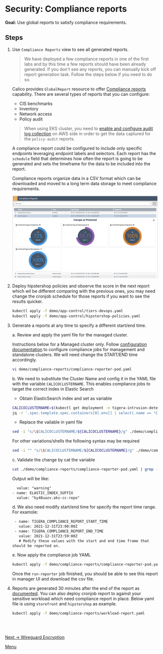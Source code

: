 # Security: Compliance reports

**Goal:** Use global reports to satisfy compliance requirements.

## Steps

1. Use `Compliance Reports` view to see all generated reports.

    >We have deployed a few compliance reports in one of the first labs and by this time a few reports should have been already generated. If you don't see any reports, you can manually kick off report generation task. Follow the steps below if you need to do so.

    Calico provides `GlobalReport` resource to offer [Compliance reports](https://docs.tigera.io/compliance/compliance-reports/) capability. There are several types of reports that you can configure:

    - CIS benchmarks
    - Inventory
    - Network access
    - Policy audit

    >When using EKS cluster, you need to [enable and configure audit log collection](https://docs.tigera.io/compliance/compliance-reports/compliance-managed-cloud#enable-audit-logs-in-eks) on AWS side in order to get the data captured for the `policy-audit` reports.

    A compliance report could be configured to include only specific endpoints leveraging endpoint labels and selectors. Each report has the `schedule` field that determines how often the report is going to be generated and sets the timeframe for the data to be included into the report.

    Compliance reports organize data in a CSV format which can be downloaded and moved to a long term data storage to meet compliance requirements.

    ![compliance report](../img/compliance-report.png)


2. Deploy hipstershop policies and observe the score in the next report which wil be different comparing with the previous ones, you may need change the cronjob schedule for those reports if you want to see the results quicker.

   ```bash
   kubectl apply -f demo/app-control/tiers-devops.yaml
   kubectl apply -f demo/app-control/hipstershop-policies.yaml
   ```

3. Generate a reports at any time to specify a different start/end time.
   
   a. Review and apply the yaml file for the managed cluster.

    Instructions below for a Managed cluster only. Follow [configuration documentation](https://docs.tigera.io/compliance/overview#run-reports) to configure compliance jobs for management and standalone clusters. We will need change the START/END time accordingly.

    ```bash
    vi demo/compliance-reports/compliance-reporter-pod.yaml
    ```

   b. We need to substitute the Cluster Name and config it in the YAML file with the variable `CALICOCLUSTERNAME`. This enables compliance jobs to target the correct index in Elastic Search

   - Obtain ElasticSearch index and set as variable
    
   ```bash
   CALICOCLUSTERNAME=$(kubectl get deployment -n tigera-intrusion-detection intrusion-detection-controller -ojson | \
   jq -r '.spec.template.spec.containers[0].env[] | select(.name == "CLUSTER_NAME").value')
   ```
  
   - Replace the vailable in yaml file

   ```bash
   sed -i "s/\$CALICOCLUSTERNAME/${CALICOCLUSTERNAME}/g" ./demo/compliance-reports/compliance-reporter-pod.yaml
   ```

   For other variations/shells the following syntax may be required
   ```bash
   sed -i "" "s/\$CALICOCLUSTERNAME/${CALICOCLUSTERNAME}/g" ./demo/compliance-reports/compliance-reporter-pod.yaml
   ```
	

   c. Validate the change by cat the variable
    ```bash
    cat ./demo/compliance-reports/compliance-reporter-pod.yaml | grep -B 2 -A 0 $CALICOCLUSTERNAME
    ```

   Output will be like:
    ```text
      value: "warning"
    - name: ELASTIC_INDEX_SUFFIX
      value: "ky48uazv.aks-cc-repo"
    ```    

   d. We also need modify start/end time for specify the report time range. For examole:

   ```text
    - name: TIGERA_COMPLIANCE_REPORT_START_TIME
      value: 2021-12-31T23:00:00Z
    - name: TIGERA_COMPLIANCE_REPORT_END_TIME
      value: 2021-12-31T23:59:00Z
      # Modify these values with the start and end time frame that should be reported on.
   ```

   e. Now apply the compliance job YAML
	```bash
	kubectl apply -f demo/compliance-reports/compliance-reporter-pod.yaml
	```

    Once the `run-reporter` job finished, you should be able to see this report in manager UI and download the csv file. 

4. Reports are generated 30 minutes after the end of the report as [documented](https://docs.tigera.io/compliance/overview#change-the-default-report-generation-time). You can also deploy cronjob report to against your sensitive workload which need compliance report in place. Below yaml file is using `storefront` and `hipstershop` as example.

	```bash
	kubectl apply -f demo/compliance-reports/workload-report.yaml
	```


<br>

<br>


[Next -> Wireguard Encryption](../modules/encryption.md) 


[Menu](../README.md)